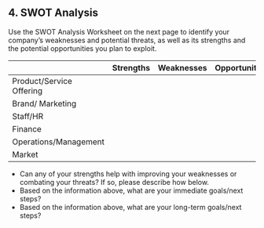 ## 4. SWOT Analysis 

Use the SWOT Analysis Worksheet on the next page to identify your company’s weaknesses and potential threats, as well as its strengths and the potential opportunities you plan to exploit. 

|   | Strengths  | Weaknesses  |  Opportunities | Threats |
|---------------------------|---|---|---|---|
| Product/Service Offering  |   |   |   |   |
| Brand/ Marketing          |   |   |   |   |
| Staff/HR                  |   |   |   |   |
| Finance                   |   |   |   |   |
| Operations/Management     |   |   |   |   |
| Market                    |   |   |   |   |


* Can any of your strengths help with improving your weaknesses or combating your threats?  If so, please describe how below.
 
* Based on the information above, what are your immediate goals/next steps?
 
* Based on the information above, what are your long-term goals/next steps?
 